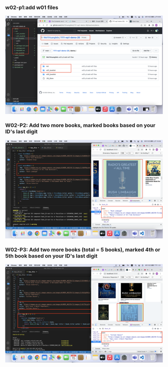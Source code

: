### w02-p1:add w01 files
![](w02-p1.png)

### W02-P2: Add two more books, marked books based on your ID's last digit
![](w02-p2.png)

### W02-P3: Add two more books (total = 5 books), marked 4th or 5th book based on your ID's last digit
![](w02-p3.png)
